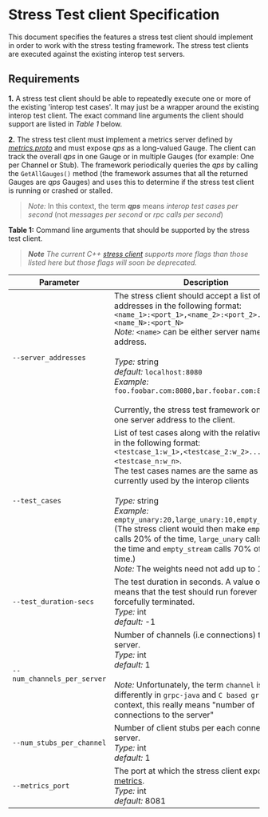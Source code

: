 ﻿Stress Test client Specification
=========================
This document specifies the features a stress test client should implement in order to work with the stress testing framework. The stress test clients are executed against the existing interop test servers.

**Requirements**
--------------
**1.** A stress test client should be able to repeatedly execute one or more of the existing 'interop test cases'. It may just be a wrapper around the existing interop test client. The exact command line arguments the client should support are listed in _Table 1_ below.

**2.** The stress test client must implement a metrics server defined by _[metrics.proto](https://github.com/grpc/grpc/blob/master/src/proto/grpc/testing/metrics.proto)_ and must expose _qps_ as a long-valued Gauge. The client can track the overall _qps_ in one Gauge or in multiple Gauges (for example: One per Channel or Stub).
 The framework periodically queries the _qps_ by calling the `GetAllGauges()` method (the framework assumes that all the returned Gauges are _qps_ Gauges) and uses this to determine if the stress test client is running or crashed or stalled.
> *Note:* In this context, the term  _**qps**_  means _interop test cases per second_  (not _messages per second_ or _rpc calls per second_)


**Table 1:** Command line arguments that should be supported by the stress test client.

>_**Note** The current C++ [stress client](https://github.com/grpc/grpc/blob/master/test/cpp/interop/stress_test.cc) supports more flags than those listed here but those flags will soon be deprecated._

Parameter             |                    Description
----------------------|---------------------------------
`--server_addresses`    | The stress client should accept a list of server addresses in the following format:<br> ```<name_1>:<port_1>,<name_2>:<port_2>..<name_N>:<port_N>``` <br> _Note:_ `<name>` can be either server name or IP address.<br><br>_Type:_ string <br>_default:_ ```localhost:8080``` <br>_Example:_ ``foo.foobar.com:8080,bar.foobar.com:8080`` <br><br> Currently, the stress test framework only passes one server address to the client.
`--test_cases`        |   List of test cases along with the relative weights in the following format:<br> `<testcase_1:w_1>,<testcase_2:w_2>...<testcase_n:w_n>`. <br> The test cases names are the same as those currently used by the interop clients<br><br>_Type:_ string <br>_Example:_ `empty_unary:20,large_unary:10,empty_stream:70` <br>(The stress client would then make `empty_unary` calls 20% of the time, `large_unary` calls 10% of the time and `empty_stream` calls 70% of the time.) <br>_Note:_ The weights need not add up to 100.
`--test_duration-secs`      | The test duration in seconds. A value of -1 means that the test should run forever until forcefully terminated. <br>_Type:_ int <br>_default:_ -1
`--num_channels_per_server` | Number of channels (i.e connections) to each server. <br> _Type:_ int <br> _default:_ 1 <br><br> _Note:_ Unfortunately, the term `channel` is used differently in `grpc-java` and `C based grpc`. In this context, this really means "number of connections to the server"
`--num_stubs_per_channel `  | Number of client stubs per each connection to server.<br>_Type:_ int <br>_default:_ 1
`--metrics_port`            | The port at which the stress client exposes [QPS metrics](https://github.com/grpc/grpc/blob/master/src/proto/grpc/testing/metrics.proto). <br>_Type:_ int <br>_default:_ 8081
